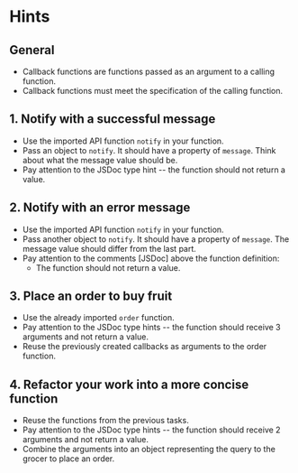# Hints

## General

- Callback functions are functions passed as an argument to a calling function.
- Callback functions must meet the specification of the calling function.

## 1. Notify with a successful message

- Use the imported API function `notify` in your function.
- Pass an object to `notify`. It should have a property of `message`. Think about what the message value should be.
- Pay attention to the JSDoc type hint -- the function should not return a value.

## 2. Notify with an error message

- Use the imported API function `notify` in your function.
- Pass another object to `notify`. It should have a property of `message`. The message value should differ from the last part.
- Pay attention to the comments [JSDoc] above the function definition:
  - The function should not return a value.

## 3. Place an order to buy fruit

- Use the already imported `order` function.
- Pay attention to the JSDoc type hints -- the function should receive 3 arguments and not return a value.
- Reuse the previously created callbacks as arguments to the order function.

## 4. Refactor your work into a more concise function

- Reuse the functions from the previous tasks.
- Pay attention to the JSDoc type hints -- the function should receive 2 arguments and not return a value.
- Combine the arguments into an object representing the query to the grocer to place an order.
